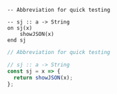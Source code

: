 ```applescript
-- Abbreviation for quick testing
```

```applescript
-- sj :: a -> String
on sj(x)
    showJSON(x)
end sj
```

```js
// Abbreviation for quick testing
```

```js
// sj :: a -> String
const sj = x => {
  return showJSON(x);
};
```